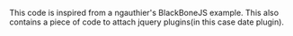 This code is inspired from a ngauthier's BlackBoneJS example. This also contains a piece of code to attach jquery plugins(in this case date plugin).